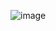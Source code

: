 ![image](https://github.com/AugustoOmena/Loja_/assets/122471298/29e4ea1c-714a-4dbf-bb1c-026b0149b490)
